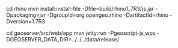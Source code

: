 cd rhino
mvn install:install-file -Dfile=build/rhino1_7R3/js.jar -Dpackaging=jar -DgroupId=org.opengeo.rhino -DartifactId=rhino -Dversion=1.7R3

cd geoserver/src/web/app
mvn jetty:run -Pgeoscript-js,wps -DGEOSERVER_DATA_DIR=../../../data/release/